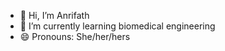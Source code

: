 - 👋 Hi, I’m Anrifath
- 🌱 I’m currently learning biomedical engineering
- 😄 Pronouns: She/her/hers
  

